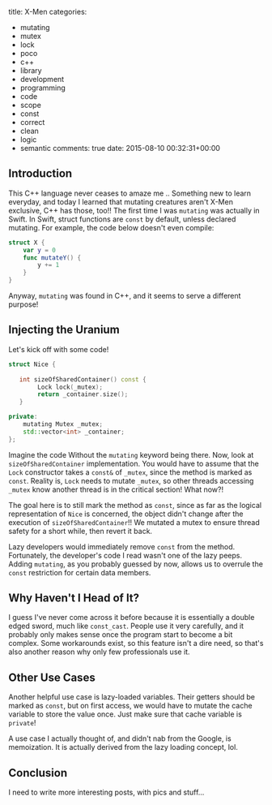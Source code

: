title: X-Men
categories:
- mutating
- mutex
- lock
- poco
- c++
- library
- development
- programming
- code
- scope
- const
- correct
- clean
- logic
- semantic
comments: true
date: 2015-08-10 00:32:31+00:00

## Introduction

This C++ language never ceases to amaze me .. Something new to learn everyday, and today I learned that mutating creatures aren't X-Men exclusive, C++ has those, too!! The first time I was `mutating` was actually in Swift. In Swift, struct functions are `const` by default, unless declared mutating. For example, the code below doesn't even compile:

```swift
struct X { 
    var y = 0 
    func mutateY() { 
        y += 1 
    } 
} 
```

Anyway, `mutating` was found in C++, and it seems to serve a different purpose!

## Injecting the Uranium

Let's kick off with some code!

```cpp
struct Nice {
   
   int sizeOfSharedContainer() const {
        Lock lock(_mutex);
        return _container.size();
   }

private:
    mutating Mutex _mutex;
    std::vector<int> _container;
};
```

Imagine the code Without the `mutating` keyword being there. Now, look at `sizeOfSharedContainer` implementation. You would have to assume that the `Lock` constructor takes a `const&` of `_mutex`, since the method is marked as `const`. Reality is, `Lock` needs to mutate `_mutex`, so other threads accessing `_mutex` know another thread is in the critical section! What now?!

The goal here is to still mark the method as `const`, since as far as the logical representation of `Nice` is concerned, the object didn't change after the execution of `sizeOfSharedContainer`!! We mutated a mutex to ensure thread safety for a short while, then revert it back.

Lazy developers would immediately remove `const` from the method. Fortunately, the developer's code I read wasn't one of the lazy peeps. Adding `mutating`, as you probably guessed by now, allows us to overrule the `const` restriction for certain data members.

## Why Haven't I Head of It?

I guess I've never come across it before because it is essentially a double edged sword, much like `const_cast`. People use it very carefully, and it probably only makes sense once the program start to become a bit complex. Some workarounds exist, so this feature isn't a dire need, so that's also another reason why only few professionals use it.

## Other Use Cases

Another helpful use case is lazy-loaded variables. Their getters should be marked as `const`, but on first access, we would have to mutate the cache variable to store the value once. Just make sure that cache variable is `private`!

A use case I actually thought of, and didn't nab from the Google, is memoization. It is actually derived from the lazy loading concept, lol.

## Conclusion

I need to write more interesting posts, with pics and stuff...
